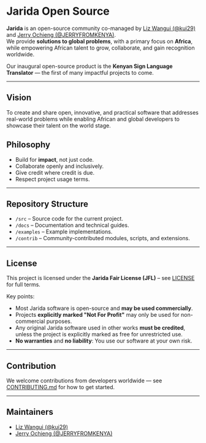 # Jarida Open Source

**Jarida** is an open-source community co-managed by [Liz Wangui (@kui29)](https://github.com/kui29) and [Jerry Ochieng (@JERRYFROMKENYA)](https://github.com/JERRYFROMKENYA).  
We provide **solutions to global problems**, with a primary focus on **Africa**, while empowering African talent to grow, collaborate, and gain recognition worldwide.

Our inaugural open-source product is the **Kenyan Sign Language Translator** — the first of many impactful projects to come.

---

## Vision
To create and share open, innovative, and practical software that addresses real-world problems while enabling African and global developers to showcase their talent on the world stage.

## Philosophy
- Build for **impact**, not just code.
- Collaborate openly and inclusively.
- Give credit where credit is due.
- Respect project usage terms.

---

## Repository Structure
- `/src` – Source code for the current project.
- `/docs` – Documentation and technical guides.
- `/examples` – Example implementations.
- `/contrib` – Community-contributed modules, scripts, and extensions.

---

## License
This project is licensed under the **Jarida Fair License (JFL)** – see [LICENSE](./LICENSE) for full terms.

Key points:
- Most Jarida software is open-source and **may be used commercially**.
- Projects **explicitly marked "Not For Profit"** may only be used for non-commercial purposes.
- Any original Jarida software used in other works **must be credited**, unless the project is explicitly marked as free for unrestricted use.
- **No warranties** and **no liability**: You use our software at your own risk.

---

## Contribution
We welcome contributions from developers worldwide — see [CONTRIBUTING.md](./CONTRIBUTING.md) for how to get started.

---

## Maintainers
- [Liz Wangui (@kui29)](https://github.com/kui29)
- [Jerry Ochieng (@JERRYFROMKENYA)](https://github.com/JERRYFROMKENYA)

